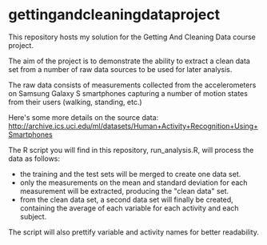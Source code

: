 # gettingandcleaningdataproject

This repository hosts my solution for the Getting And Cleaning Data course project.

The aim of the project is to demonstrate the ability to extract a clean data set from a number of 
raw data sources to be used for later analysis. 

The raw data consists of measurements collected from the accelerometers on Samsung Galaxy S 
smartphones capturing a number of motion states from their users (walking, standing, etc.)  

Here's some more details on the source data:
http://archive.ics.uci.edu/ml/datasets/Human+Activity+Recognition+Using+Smartphones

The R script you will find in this repository, run_analysis.R, will process the data as follows: 

* the training and the test sets will be merged to create one data set.
* only the measurements on the mean and standard deviation for each measurement will be extracted, producing the "clean data" set.
* from the clean data set, a second data set will finally be created, containing the average of each variable for each activity and each subject. 

The script will also prettify variable and activity names for better readability. 


